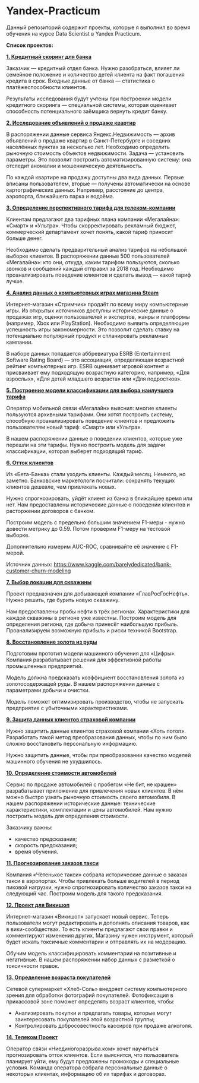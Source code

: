 # Yandex-Practicum
Данный репозиторий содержит проекты, которые я выполнил во время обучения на курсе Data Scientist в Yandex Practicum.

**Список проектов:**

[**1. Кредитный скоринг для банка**](https://github.com/TimurSalakhetdinov/Yandex-Practicum/tree/main/01.%20Credit%20score)

Заказчик — кредитный отдел банка. Нужно разобраться, влияет ли семейное положение и количество детей клиента на факт погашения кредита в срок. Входные данные от банка — статистика о платёжеспособности клиентов.

Результаты исследования будут учтены при построении модели кредитного скоринга — специальной системы, 
которая оценивает способность потенциального заёмщика вернуть кредит банку.

[**2. Исследование объявлений о продаже квартир**](https://github.com/TimurSalakhetdinov/Yandex-Practicum/tree/main/02.%20Real%20estate)

В распоряжении данные сервиса Яндекс.Недвижимость — архив объявлений о продаже квартир в Санкт-Петербурге и соседних населённых пунктах за несколько лет. Необходимо определить рыночную стоимость объектов недвижимости. Задача — установить параметры. Это позволит построить автоматизированную систему: она отследит аномалии и мошенническую деятельность.

По каждой квартире на продажу доступны два вида данных. Первые вписаны пользователем, вторые — получены автоматически на основе картографических данных. Например, расстояние до центра, аэропорта, ближайшего парка и водоёма.

[**3. Определение перспективного тарифа для телеком-компании**](https://github.com/TimurSalakhetdinov/Yandex-Practicum/tree/main/03.%20Telecom%20project)

Клиентам предлагают два тарифных плана компании «Мегалайна»: «Смарт» и «Ультра». Чтобы скорректировать рекламный бюджет, коммерческий департамент хочет понять, какой тариф приносит больше денег.

Необходимо сделать предварительный анализ тарифов на небольшой выборке клиентов. В распоряжении данные 500 пользователей «Мегалайна»: кто они, откуда, каким тарифом пользуются, сколько звонков и сообщений каждый отправил за 2018 год. Необходимо проанализировать поведение клиентов и сделать вывод — какой тариф лучше.

[**4. Анализ данных о компьютерных играх магазина Steam**](https://github.com/TimurSalakhetdinov/Yandex-Practicum/tree/main/04.%20Games%20project%20)

Интернет-магазин «Стримчик» продаёт по всему миру компьютерные игры. Из открытых источников доступны исторические данные о продажах игр, оценки пользователей и экспертов, жанры и платформы (например, Xbox или PlayStation). Необходимо выявить определяющие успешность игры закономерности. Это позволит сделать ставку на потенциально популярный продукт и спланировать рекламные кампании.

В наборе данных попадается аббревиатура ESRB (Entertainment Software Rating Board) — это ассоциация, определяющая возрастной рейтинг компьютерных игр. ESRB оценивает игровой контент и присваивает ему подходящую возрастную категорию, например, «Для взрослых», «Для детей младшего возраста» или «Для подростков».

[**5. Построение модели классификации для выбора наилучшего тарифа**](https://github.com/TimurSalakhetdinov/Yandex-Practicum/tree/main/05.%20ML%20mobile%20tariff)

Оператор мобильной связи «Мегалайн» выяснил: многие клиенты пользуются архивными тарифами. Они хотят построить систему, способную проанализировать поведение клиентов и предложить пользователям новый тариф: «Смарт» или «Ультра».

В нашем распоряжении данные о поведении клиентов, которые уже перешли на эти тарифы. Нужно построить модель для задачи классификации, которая выберет подходящий тариф.

[**6. Отток клиентов**](https://github.com/TimurSalakhetdinov/Yandex-Practicum/tree/main/06.%20Beta-Bank%20)

Из «Бета-Банка» стали уходить клиенты. Каждый месяц. Немного, но заметно. Банковские маркетологи посчитали: сохранять текущих клиентов дешевле, чем привлекать новых.

Нужно спрогнозировать, уйдёт клиент из банка в ближайшее время или нет. Нам предоставлены исторические данные о поведении клиентов и расторжении договоров с банком.

Построим модель с предельно большим значением F1-меры - нужно довести метрику до 0.59. Потом проверим F1-меру на тестовой выборке.

Дополнительно измерим AUC-ROC, сравнивайте её значение с F1-мерой.

Источник данных: https://www.kaggle.com/barelydedicated/bank-customer-churn-modeling

[**7. Выбор локации для скважины**](https://github.com/TimurSalakhetdinov/Yandex-Practicum/tree/main/07.%20Oil%20well%20Rosneft)

Проект предназначен для добывающей компании «ГлавРосГосНефть». Нужно решить, где бурить новую скважину.

Нам предоставлены пробы нефти в трёх регионах. Характеристики для каждой скважины в регионе уже известны. Построим модель для определения региона, где добыча принесёт наибольшую прибыль. Проанализируем возможную прибыль и риски техникой Bootstrap.

[**8. Восстановление золота из руды**](https://github.com/TimurSalakhetdinov/Yandex-Practicum/tree/main/08.%20Gold%20processing)

Подготовим прототип модели машинного обучения для «Цифры». Компания разрабатывает решения для эффективной работы промышленных предприятий.

Модель должна предсказать коэффициент восстановления золота из золотосодержащей руды. В нашем распоряжении данные с параметрами добычи и очистки.

Модель поможет оптимизировать производство, чтобы не запускать предприятие с убыточными характеристиками.

[**9. Защита данных клиентов страховой компании**](https://github.com/TimurSalakhetdinov/Yandex-Practicum/tree/main/09.%20Insurance%20company%20data)

Нужно защитить данные клиентов страховой компании «Хоть потоп». Разработать такой метод преобразования данных, чтобы по ним было сложно восстановить персональную информацию. 

Нужно защитить данные, чтобы при преобразовании качество моделей машинного обучения не ухудшилось. 

[**10. Определение стоимости автомобилей**](https://github.com/TimurSalakhetdinov/Yandex-Practicum/tree/main/10.%20Autos%20cost%20estimation)

Сервис по продаже автомобилей с пробегом «Не бит, не крашен» разрабатывает приложение для привлечения новых клиентов. В нём можно быстро узнать рыночную стоимость своего автомобиля. В нашем распоряжении исторические данные: технические характеристики, комплектации и цены автомобилей. Нам нужно построить модель для определения стоимости.

Заказчику важны:
* качество предсказания;
* скорость предсказания;
* время обучения.

[**11. Прогнозирование заказов такси**](https://github.com/TimurSalakhetdinov/Yandex-Practicum/tree/main/11.%20Time%20series%20forecast%20)

Компания «Чётенькое такси» собрала исторические данные о заказах такси в аэропортах. Чтобы привлекать больше водителей в период пиковой нагрузки, нужно спрогнозировать количество заказов такси на следующий час. Построим модель для такого предсказания.

[**12. Проект для Викишоп**](https://github.com/TimurSalakhetdinov/Yandex-Practicum/tree/main/12.%20Project%20for%20Wikishop%20)

Интернет-магазин «Викишоп» запускает новый сервис. Теперь пользователи могут редактировать и дополнять описания товаров, как в вики-сообществах. То есть клиенты предлагают свои правки и комментируют изменения других. Магазину нужен инструмент, который будет искать токсичные комментарии и отправлять их на модерацию.

Обучим модель классифицировать комментарии на позитивные и негативные. В нашем распоряжении набор данных с разметкой о токсичности правок.

[**13. Определение возраста покупателей**](https://github.com/TimurSalakhetdinov/Yandex-Practicum-Data-Science/tree/main/13.%20Computer%20vision%20project)

Сетевой супермаркет «Хлеб-Соль» внедряет систему компьютерного зрения для обработки фотографий покупателей. Фотофиксация в прикассовой зоне поможет определять возраст клиентов, чтобы:

* Анализировать покупки и предлагать товары, которые могут заинтересовать покупателей этой возрастной группы;
* Контролировать добросовестность кассиров при продаже алкоголя.

[**14. Телеком Проект**](https://github.com/TimurSalakhetdinov/Yandex-Practicum-Data-Science/tree/main/14.%20Telecom%20operator)

Оператор связи «Ниединогоразрыва.ком» хочет научиться прогнозировать отток клиентов. Если выяснится, что пользователь планирует уйти, ему будут предложены промокоды и специальные условия. Команда оператора собрала персональные данные о некоторых клиентах, информацию об их тарифах и договорах.